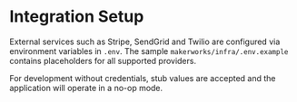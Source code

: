 # Integration Setup

External services such as Stripe, SendGrid and Twilio are configured via
environment variables in `.env`. The sample `makerworks/infra/.env.example`
contains placeholders for all supported providers.

For development without credentials, stub values are accepted and the
application will operate in a no-op mode.
